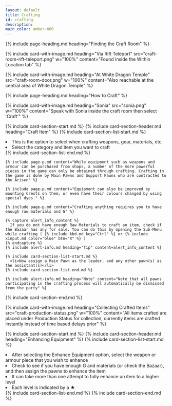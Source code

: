 ```yaml
---
layout: default
title: Crafting
id: crafting
description: 
main_color: amber-600
---
```


<div class="margin-center-90">
  {% include page-heading.md heading="Finding the Craft Room" %}

  {% include card-with-image.md heading="Via Rift Teleport" src="craft-room-rift-teleport.png" w="100%" content="Found inside the Within Location tab" %}

  {% include card-with-image.md heading="At White Dragon Temple" src="craft-room-door.png" w="100%" content="Also reachable at the central area of White Dragon Temple" %}

  {% include page-heading.md heading="How to Craft" %}

  {% include card-with-image.md heading="Sonia" src="sonia.png" w="100%" content="Speak with Sonia inside the craft room then select 'Craft'" %}

  {% include card-section-start.md %}
    {% include card-section-header.md heading="Craft Item" %}
    {% include card-section-list-start.md %}
      <li>This is the option to select when crafting weapons, gear, materials, etc.</li>
      <li>Select the category and item you want to craft</li>
  {% include card-section-list-end.md %}
    
    {% include page-p.md content="While equipment such as weapons and armour can be purchased from shops, a number of the more powerful pieces in the game can only be obtained through crafting. Crafting in the game is done by Main Pawns and Support Pawns who are contracted to the Arisen" %}

    {% include page-p.md content="Equipment can also be improved by mounting Crests on them, or even have their colours changed by using special dyes." %}

    {% include page-p.md content="Crafting anything requires you to have enough raw materials and G" %}

    {% capture alert_info_content %}
      If you do not have enough Raw Materials to craft an item, check if the Bazaar has any for sale. You can do this by opening the Sub-Menu while crafting ( {% include kbd.md key="Ctrl" %} or {% include xinput.md color="blue" btn="X" %} )
    {% endcapture %}
    {% include alert-info.md heading="Tip" content=alert_info_content %}

    {% include card-section-list-start.md %}
      <li>Now assign a Main Pawn as the leader, and any other pawn(s) as the assistant(s)</li>
    {% include card-section-list-end.md %}

    {% include alert-info.md heading="Note" content="Note that all pawns participating in the crafting process will automatically be dismissed from the party" %}
  {% include card-section-end.md %}

  {% include card-with-image.md heading="Collecting Crafted Items" src="craft-production-status.png" w="100%" content="All items crafted are placed under Production Status for collection, currently items are crafted instantly instead of time based delays prior" %}

  {% include card-section-start.md %}
    {% include card-section-header.md heading="Enhancing Equipment" %}
    {% include card-section-list-start.md %}
      <li>After selecting the Enhance Equipment option, select the weapon or armour piece that you wish to enhance</li>
      <li>Check to see if you have enough G and materials (or check the Bazaar), and then assign the pawns to enhance the item</li>
      <li>It can take more than one attempt to fully enhance an item to a higher level</li>
      <li>Each level is indicated by a ★</li>
    {% include card-section-list-end.md %}
  {% include card-section-end.md %}
</div>